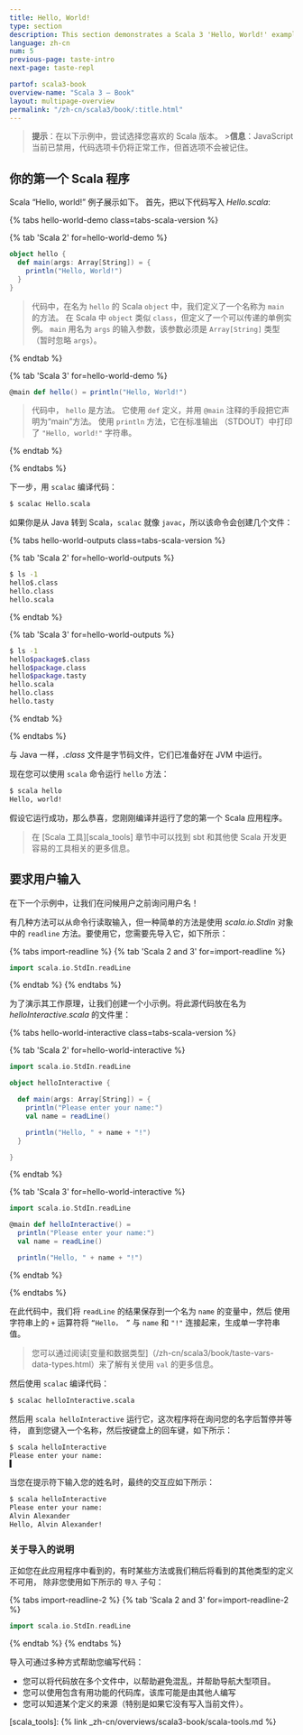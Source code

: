 ```yaml
---
title: Hello, World!
type: section
description: This section demonstrates a Scala 3 'Hello, World!' example.
language: zh-cn
num: 5
previous-page: taste-intro
next-page: taste-repl

partof: scala3-book
overview-name: "Scala 3 — Book"
layout: multipage-overview
permalink: "/zh-cn/scala3/book/:title.html"
---
```



> **提示**：在以下示例中，尝试选择您喜欢的 Scala 版本。
> <noscript>><span style="font-weight: bold;">信息</span>：JavaScript 当前已禁用，代码选项卡仍将正常工作，但首选项不会被记住。</noscript>

## 你的第一个 Scala 程序

Scala “Hello, world!” 例子展示如下。
首先，把以下代码写入 _Hello.scala_:

<!-- Display Hello World for each Scala Version -->
{% tabs hello-world-demo class=tabs-scala-version %}

{% tab 'Scala 2' for=hello-world-demo %}
```scala
object hello {
  def main(args: Array[String]) = {
    println("Hello, World!")
  }
}
```
> 代码中，在名为 `hello` 的 Scala `object` 中，我们定义了一个名称为 `main` 的方法。
> 在 Scala 中 `object` 类似 `class`，但定义了一个可以传递的单例实例。
> `main` 用名为 `args` 的输入参数，该参数必须是 `Array[String]` 类型（暂时忽略 `args`）。

{% endtab %}

{% tab 'Scala 3' for=hello-world-demo %}
```scala
@main def hello() = println("Hello, World!")
```
> 代码中， `hello` 是方法。
> 它使用 `def` 定义，并用 `@main` 注释的手段把它声明为“main”方法。
> 使用 `println` 方法，它在标准输出 （STDOUT）中打印了 `"Hello, world!"` 字符串。

{% endtab %}

{% endtabs %}
<!-- End tabs -->

下一步，用 `scalac` 编译代码：

```bash
$ scalac Hello.scala
```

如果你是从 Java 转到 Scala，`scalac` 就像 `javac`，所以该命令会创建几个文件：

<!-- Display Hello World compiled outputs for each Scala Version -->
{% tabs hello-world-outputs class=tabs-scala-version %}

{% tab 'Scala 2' for=hello-world-outputs %}
```bash
$ ls -1
hello$.class
hello.class
hello.scala
```
{% endtab %}

{% tab 'Scala 3' for=hello-world-outputs %}
```bash
$ ls -1
hello$package$.class
hello$package.class
hello$package.tasty
hello.scala
hello.class
hello.tasty
```
{% endtab %}

{% endtabs %}
<!-- End tabs -->

与 Java 一样，_.class_ 文件是字节码文件，它们已准备好在 JVM 中运行。

现在您可以使用 `scala` 命令运行 `hello` 方法：

```bash
$ scala hello
Hello, world!
```

假设它运行成功，那么恭喜，您刚刚编译并运行了您的第一个 Scala 应用程序。

> 在 [Scala 工具][scala_tools] 章节中可以找到 sbt 和其他使 Scala 开发更容易的工具相关的更多信息。

## 要求用户输入

在下一个示例中，让我们在问候用户之前询问用户名！

有几种方法可以从命令行读取输入，但一种简单的方法是使用
_scala.io.StdIn_ 对象中的 `readline` 方法。要使用它，您需要先导入它，如下所示：

{% tabs import-readline %}
{% tab 'Scala 2 and 3' for=import-readline %}
```scala
import scala.io.StdIn.readLine
```
{% endtab %}
{% endtabs %}

为了演示其工作原理，让我们创建一个小示例。将此源代码放在名为 _helloInteractive.scala_ 的文件里：

<!-- Display interactive Hello World application for each Scala Version -->
{% tabs hello-world-interactive class=tabs-scala-version %}

{% tab 'Scala 2' for=hello-world-interactive %}
```scala
import scala.io.StdIn.readLine

object helloInteractive {

  def main(args: Array[String]) = {
    println("Please enter your name:")
    val name = readLine()

    println("Hello, " + name + "!")
  }

}
```
{% endtab %}

{% tab 'Scala 3' for=hello-world-interactive %}
```scala
import scala.io.StdIn.readLine

@main def helloInteractive() =
  println("Please enter your name:")
  val name = readLine()

  println("Hello, " + name + "!")
```
{% endtab %}

{% endtabs %}
<!-- End tabs -->

在此代码中，我们将 `readLine` 的结果保存到一个名为 `name` 的变量中，然后
使用字符串上的 `+` 运算符将 `“Hello， ”` 与 `name` 和 `"!"` 连接起来，生成单一字符串值。

> 您可以通过阅读[变量和数据类型]（/zh-cn/scala3/book/taste-vars-data-types.html）来了解有关使用 `val` 的更多信息。

然后使用 `scalac` 编译代码：

```bash
$ scalac helloInteractive.scala
```

然后用 `scala helloInteractive` 运行它，这次程序将在询问您的名字后暂停并等待，
直到您键入一个名称，然后按键盘上的回车键，如下所示：

```bash
$ scala helloInteractive
Please enter your name:
▌
```

当您在提示符下输入您的姓名时，最终的交互应如下所示：

```bash
$ scala helloInteractive
Please enter your name:
Alvin Alexander
Hello, Alvin Alexander!
```

### 关于导入的说明

正如您在此应用程序中看到的，有时某些方法或我们稍后将看到的其他类型的定义不可用，
除非您使用如下所示的 `导入` 子句：

{% tabs import-readline-2 %}
{% tab 'Scala 2 and 3' for=import-readline-2 %}
```scala
import scala.io.StdIn.readLine
```
{% endtab %}
{% endtabs %}

导入可通过多种方式帮助您编写代码：
  - 您可以将代码放在多个文件中，以帮助避免混乱，并帮助导航大型项目。
  - 您可以使用包含有用功能的代码库，该库可能是由其他人编写
  - 您可以知道某个定义的来源（特别是如果它没有写入当前文件）。

[scala_tools]: {% link _zh-cn/overviews/scala3-book/scala-tools.md %}
